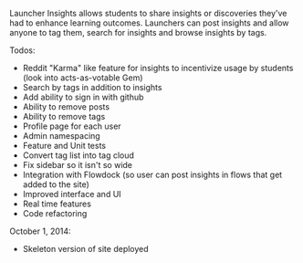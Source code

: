 Launcher Insights allows students to share insights or discoveries they've had to enhance learning outcomes. Launchers can post insights and allow anyone to tag them, search for insights and browse insights by tags.

Todos:
- Reddit "Karma" like feature for insights to incentivize usage by students (look into acts-as-votable Gem)
- Search by tags in addition to insights
- Add ability to sign in with github
- Ability to remove posts
- Ability to remove tags
- Profile page for each user
- Admin namespacing
- Feature and Unit tests
- Convert tag list into tag cloud
- Fix sidebar so it isn't so wide
- Integration with Flowdock (so user can post insights in flows that get added to the site)
- Improved interface and UI
- Real time features
- Code refactoring

October 1, 2014:
- Skeleton version of site deployed

